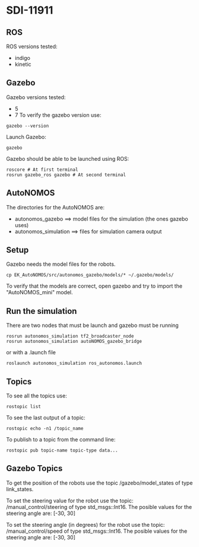 # SDI-11911

## ROS 
ROS versions tested:
* indigo
* kinetic

## Gazebo
Gazebo versions tested:
* 5
* 7
To verify the gazebo version use:
```
gazebo --version
```
Launch Gazebo:
```
gazebo
```
Gazebo should be able to be launched using ROS:
```
roscore # At first terminal
rosrun gazebo_ros gazebo # At second terminal
```

## AutoNOMOS
The directories for the AutoNOMOS are: 
* autonomos_gazebo ==> model files for the simulation (the ones gazebo uses)
* autonomos_simulation ==> files for simulation camera output

## Setup
Gazebo needs the model files for the robots. 
```
cp EK_AutoNOMOS/src/autonomos_gazebo/models/* ~/.gazebo/models/
```
To verify that the models are correct, open gazebo and try to import the "AutoNOMOS_mini" model.

## Run the simulation
There are two nodes that must be launch and gazebo must be running
```
rosrun autonomos_simulation tf2_broadcaster_node 
rosrun autonomos_simulation autoNOMOS_gazebo_bridge
```
or with a .launch file
```
roslaunch autonomos_simulation ros_autonomos.launch
```

## Topics 
To see all the topics use:
```
rostopic list
```
To see the last output of a topic:
```
rostopic echo -n1 /topic_name
```
To publish to a topic from the command line:
```
rostopic pub topic-name topic-type data...
```

## Gazebo Topics
To get the position of the robots use the topic /gazebo/model_states of type link_states.

To set the steering value for the robot use the topic: /manual_control/steering of type std_msgs::Int16. The posible values for the steering angle are: [-30, 30]

To set the steering angle (in degrees) for the robot use the topic: /manual_control/speed of type std_msgs::Int16. The posible values for the steering angle are: [-30, 30]

<!-- 
```
```
```
```
```
```
```
```
```
```
```
```
```
``` -->





